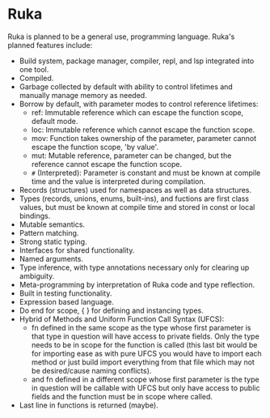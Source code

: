 # Ruka

Ruka is planned to be a general use, programming language. Ruka's planned features include:
- Build system, package manager, compiler, repl, and lsp integrated into one tool.
- Compiled.
- Garbage collected by default with ability to control lifetimes and manually manage memory as needed.
- Borrow by default, with parameter modes to control reference lifetimes:
  - ref: Immutable reference which can escape the function scope, default mode.
  - loc: Immutable reference which cannot escape the function scope.
  - mov:  Function takes ownership of the parameter, parameter cannot escape the function scope, 'by value'.
  - mut: Mutable reference, parameter can be changed, but the reference cannot escape the function scope.
  - `#` (Interpreted): Parameter is constant and must be known at compile time and the value is interpreted during compilation.
- Records (structures) used for namespaces as well as data structures.
- Types (records, unions, enums, built-ins), and fuctions are first class values, but must be known at compile time and stored in const or local bindings.
- Mutable semantics.
- Pattern matching.
- Strong static typing.
- Interfaces for shared functionality.
- Named arguments.
- Type inference, with type annotations necessary only for clearing up ambiguity.
- Meta-programming by interpretation of Ruka code and type reflection.
- Built in testing functionality.
- Expression based language.
- Do end for scope, { } for defining and instancing types.
- Hybrid of Methods and Uniform Function Call Syntax (UFCS):
  - fn defined in the same scope as the type whose first parameter is that type in question will have access to private fields. Only the type needs to be in scope for the function is called (this last bit would be for importing ease as with pure UFCS you would have to import each method or just build import everything from that file which may not be desired/cause naming conflicts).
  - and fn defined in a different scope whose first parameter is the type in question will be callable with UFCS but only have access to public fields and the function must be in scope where called.
- Last line in functions is returned (maybe).